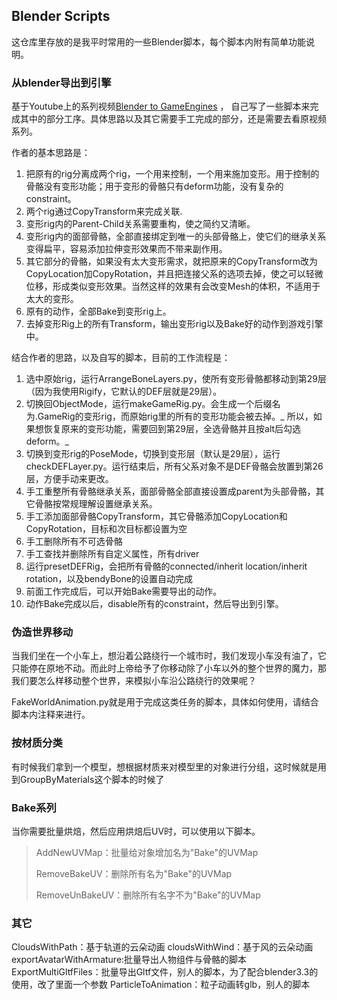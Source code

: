 ## Blender Scripts


这仓库里存放的是我平时常用的一些Blender脚本，每个脚本内附有简单功能说明。

### 从blender导出到引擎
基于Youtube上的系列视频[Blender to GameEngines](https://www.youtube.com/watch?v=6nCriSbfHjc&list=PLdcL5aF8ZcJvCyqWeCBYVGKbQgrQngen3) ，
自己写了一些脚本来完成其中的部分工序。具体思路以及其它需要手工完成的部分，还是需要去看原视频系列。

作者的基本思路是：
1. 把原有的rig分离成两个rig，一个用来控制，一个用来施加变形。用于控制的骨骼没有变形功能；用于变形的骨骼只有deform功能，没有复杂的constraint。
2. 两个rig通过CopyTransform来完成关联.
3. 变形rig内的Parent-Child关系需要重构，使之简约又清晰。
4. 变形rig内的面部骨骼，全部直接绑定到唯一的头部骨骼上，使它们的继承关系变得扁平，容易添加拉伸变形效果而不带来副作用。
5. 其它部分的骨骼，如果没有太大变形需求，就把原来的CopyTransform改为CopyLocation加CopyRotation，并且把连接父系的选项去掉，使之可以轻微位移，形成类似变形效果。当然这样的效果有会改变Mesh的体积，不适用于太大的变形。
6. 原有的动作，全部Bake到变形rig上。
7. 去掉变形Rig上的所有Transform，输出变形rig以及Bake好的动作到游戏引擎中。

结合作者的思路，以及自写的脚本，目前的工作流程是：

1. 选中原始rig，运行ArrangeBoneLayers.py，使所有变形骨骼都移动到第29层（因为我使用Rigify，它默认的DEF层就是29层）。
2. 切换回ObjectMode，运行makeGameRig.py。会生成一个后缀名为.GameRig的变形rig，而原始rig里的所有的变形功能会被去掉。_
   所以，如果想恢复原来的变形功能，需要回到第29层，全选骨骼并且按alt后勾选deform。_
3. 切换到变形rig的PoseMode，切换到变形层（默认是29层），运行checkDEFLayer.py。运行结束后，所有父系对象不是DEF骨骼会放置到第26层，方便手动来更改。
4. 手工重整所有骨骼继承关系，面部骨骼全部直接设置成parent为头部骨骼，其它骨骼按常规理解设置继承关系。
5. 手工添加面部骨骼CopyTransform，其它骨骼添加CopyLocation和CopyRotation，目标和次目标都设置为空
6. 手工删除所有不可选骨骼
7. 手工查找并删除所有自定义属性，所有driver
8. 运行presetDEFRig，会把所有骨骼的connected/inherit location/inherit rotation，以及bendyBone的设置自动完成
9. 前面工作完成后，可以开始Bake需要导出的动作。
10. 动作Bake完成以后，disable所有的constraint，然后导出到引擎。

### 伪造世界移动

当我们坐在一个小车上，想沿着公路绕行一个城市时，我们发现小车没有油了，它只能停在原地不动。而此时上帝给予了你移动除了小车以外的整个世界的魔力，那我们要怎么样移动整个世界，来模拟小车沿公路绕行的效果呢？

FakeWorldAnimation.py就是用于完成这类任务的脚本，具体如何使用，请结合脚本内注释来进行。

### 按材质分类

有时候我们拿到一个模型，想根据材质来对模型里的对象进行分组，这时候就是用到GroupByMaterials这个脚本的时候了

### Bake系列

当你需要批量烘焙，然后应用烘焙后UV时，可以使用以下脚本。
> AddNewUVMap：批量给对象增加名为"Bake"的UVMap
>
>RemoveBakeUV：删除所有名为"Bake"的UVMap
>
>RemoveUnBakeUV：删除所有名字不为"Bake"的UVMap
>

### 其它

CloudsWithPath：基于轨道的云朵动画
cloudsWithWind：基于风的云朵动画
exportAvatarWithArmature:批量导出人物组件与骨骼的脚本
ExportMultiGltfFiles：批量导出Gltf文件，别人的脚本，为了配合blender3.3的使用，改了里面一个参数
ParticleToAnimation：粒子动画转glb，别人的脚本





